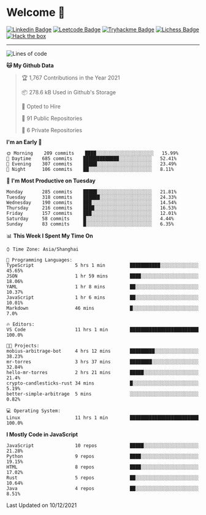 # Welcome 👋

[![Linkedin Badge](https://img.shields.io/badge/-PedroTorres-blue?style=flat-square&logo=Linkedin&logoColor=white&link=https://www.linkedin.com/in/PedroTorres/)](https://www.linkedin.com/in/pedro-torres-cruz/)
[![Leetcode Badge](https://img.shields.io/badge/profile-leetcode-green)](https://leetcode.com/corfucinas/)
[![Tryhackme Badge](https://img.shields.io/badge/profile-tryhackme-blue)](https://tryhackme.com/p/Corfucinas/)
[![Lichess Badge](https://img.shields.io/badge/challenge_me-lichess-yellow)](https://lichess.org/@/Corfucinas)
[![Hack the box](https://img.shields.io/badge/hack_the_box-profile-red)](https://www.hackthebox.eu/profile/375826)

---

<!--START_SECTION:waka-->
![Lines of code](https://img.shields.io/badge/From%20Hello%20World%20I%27ve%20Written-1.6%20million%20lines%20of%20code-blue)

**🐱 My Github Data** 

> 🏆 1,767 Contributions in the Year 2021
 > 
> 📦 278.6 kB Used in Github's Storage 
 > 
> 💼 Opted to Hire
 > 
> 📜 91 Public Repositories 
 > 
> 🔑 6 Private Repositories  
 > 
**I'm an Early 🐤** 

```text
🌞 Morning    209 commits    ████░░░░░░░░░░░░░░░░░░░░░   15.99% 
🌆 Daytime    685 commits    █████████████░░░░░░░░░░░░   52.41% 
🌃 Evening    307 commits    █████░░░░░░░░░░░░░░░░░░░░   23.49% 
🌙 Night      106 commits    ██░░░░░░░░░░░░░░░░░░░░░░░   8.11%

```
📅 **I'm Most Productive on Tuesday** 

```text
Monday       285 commits    █████░░░░░░░░░░░░░░░░░░░░   21.81% 
Tuesday      318 commits    ██████░░░░░░░░░░░░░░░░░░░   24.33% 
Wednesday    190 commits    ███░░░░░░░░░░░░░░░░░░░░░░   14.54% 
Thursday     216 commits    ████░░░░░░░░░░░░░░░░░░░░░   16.53% 
Friday       157 commits    ███░░░░░░░░░░░░░░░░░░░░░░   12.01% 
Saturday     58 commits     █░░░░░░░░░░░░░░░░░░░░░░░░   4.44% 
Sunday       83 commits     █░░░░░░░░░░░░░░░░░░░░░░░░   6.35%

```


📊 **This Week I Spent My Time On** 

```text
⌚︎ Time Zone: Asia/Shanghai

💬 Programming Languages: 
TypeScript               5 hrs 1 min         ███████████░░░░░░░░░░░░░░   45.65% 
JSON                     1 hr 59 mins        ████░░░░░░░░░░░░░░░░░░░░░   18.06% 
YAML                     1 hr 8 mins         ██░░░░░░░░░░░░░░░░░░░░░░░   10.37% 
JavaScript               1 hr 6 mins         ██░░░░░░░░░░░░░░░░░░░░░░░   10.01% 
Markdown                 46 mins             █░░░░░░░░░░░░░░░░░░░░░░░░   7.0%

🔥 Editors: 
VS Code                  11 hrs 1 min        █████████████████████████   100.0%

🐱‍💻 Projects: 
mobius-arbitrage-bot     4 hrs 12 mins       █████████░░░░░░░░░░░░░░░░   38.23% 
mr-torres                3 hrs 37 mins       ████████░░░░░░░░░░░░░░░░░   32.84% 
hello-mr-torres          2 hrs 21 mins       █████░░░░░░░░░░░░░░░░░░░░   21.4% 
crypto-candlesticks-rust 34 mins             █░░░░░░░░░░░░░░░░░░░░░░░░   5.19% 
better-simple-arbitrage  5 mins              ░░░░░░░░░░░░░░░░░░░░░░░░░   0.82%

💻 Operating System: 
Linux                    11 hrs 1 min        █████████████████████████   100.0%

```

**I Mostly Code in JavaScript** 

```text
JavaScript               10 repos            █████░░░░░░░░░░░░░░░░░░░░   21.28% 
Python                   9 repos             ████░░░░░░░░░░░░░░░░░░░░░   19.15% 
HTML                     8 repos             ████░░░░░░░░░░░░░░░░░░░░░   17.02% 
Rust                     5 repos             ██░░░░░░░░░░░░░░░░░░░░░░░   10.64% 
Java                     4 repos             ██░░░░░░░░░░░░░░░░░░░░░░░   8.51%

```



 Last Updated on 10/12/2021
<!--END_SECTION:waka-->
